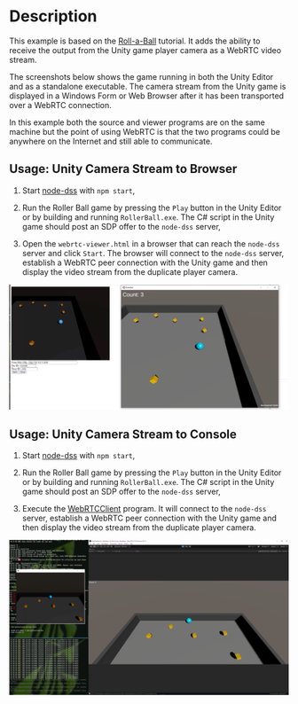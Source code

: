 # Description

This example is based on the [Roll-a-Ball](https://learn.unity.com/project/roll-a-ball) tutorial. It adds the ability to receive the output from the Unity game player camera as a WebRTC video stream.

The screenshots below shows the game running in both the Unity Editor and as a standalone executable. The camera stream from the Unity game is displayed in a Windows Form or Web Browser after it has been transported over a WebRTC connection. 

In this example both the source and viewer programs are on the same machine but the point of using WebRTC is that the two programs could be anywhere on the Internet and still able to communicate.

## Usage: Unity Camera Stream to Browser

1. Start [node-dss](https://github.com/bengreenier/node-dss) with `npm start`,

2. Run the Roller Ball game by pressing the `Play` button in the Unity Editor or by building and running `RollerBall.exe`. The C# script in the Unity game should post an SDP offer to the `node-dss` server,

3. Open the `webrtc-viewer.html` in a browser that can reach the `node-dss` server and click `Start`. The browser will connect to the `node-dss` server,  establish a WebRTC peer connection with the Unity game and then display the video stream from the duplicate player camera.

![Unity game player webrtc source screenshot](unity_to_browser.png)

## Usage: Unity Camera Stream to Console

1. Start [node-dss](https://github.com/bengreenier/node-dss) with `npm start`,

2. Run the Roller Ball game by pressing the `Play` button in the Unity Editor or by building and running `RollerBall.exe`. The C# script in the Unity game should post an SDP offer to the `node-dss` server,

3. Execute the [WebRTCClient](https://github.com/sipsorcery/sipsorcery/tree/master/examples/WebRTCExamples/WebRTCClient) program. It will connect to the `node-dss` server, establish a WebRTC peer connection with the Unity game and then display the video stream from the duplicate player camera.

![Unity game player webrtc source screenshot](unity_webrtc_video_source.png)
